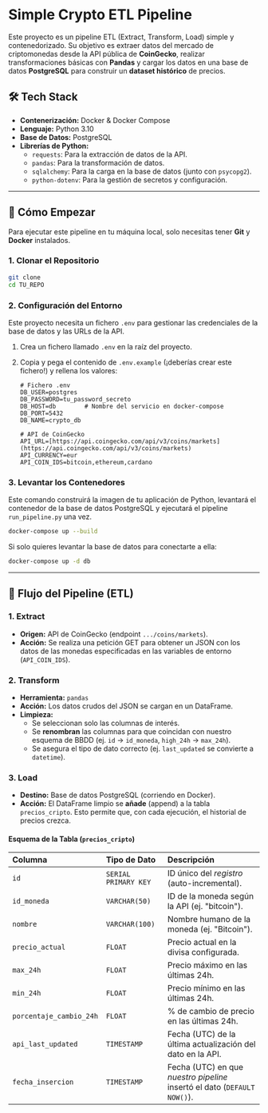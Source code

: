 # Simple Crypto ETL Pipeline

Este proyecto es un pipeline ETL (Extract, Transform, Load) simple y contenedorizado. Su objetivo es extraer datos del mercado de criptomonedas desde la API pública de **CoinGecko**, realizar transformaciones básicas con **Pandas** y cargar los datos en una base de datos **PostgreSQL** para construir un **dataset histórico** de precios.

## 🛠️ Tech Stack

* **Contenerización:** Docker & Docker Compose
* **Lenguaje:** Python 3.10
* **Base de Datos:** PostgreSQL
* **Librerías de Python:**
    * `requests`: Para la extracción de datos de la API.
    * `pandas`: Para la transformación de datos.
    * `sqlalchemy`: Para la carga en la base de datos (junto con `psycopg2`).
    * `python-dotenv`: Para la gestión de secretos y configuración.

---

## 🚀 Cómo Empezar

Para ejecutar este pipeline en tu máquina local, solo necesitas tener **Git** y **Docker** instalados.

### 1. Clonar el Repositorio

```bash
git clone 
cd TU_REPO
````

### 2\. Configuración del Entorno

Este proyecto necesita un fichero `.env` para gestionar las credenciales de la base de datos y las URLs de la API.

1.  Crea un fichero llamado `.env` en la raíz del proyecto.

2.  Copia y pega el contenido de `.env.example` (¡deberías crear este fichero\!) y rellena los valores:

    ```text
    # Fichero .env
    DB_USER=postgres
    DB_PASSWORD=tu_password_secreto
    DB_HOST=db        # Nombre del servicio en docker-compose
    DB_PORT=5432
    DB_NAME=crypto_db

    # API de CoinGecko
    API_URL=[https://api.coingecko.com/api/v3/coins/markets](https://api.coingecko.com/api/v3/coins/markets)
    API_CURRENCY=eur
    API_COIN_IDS=bitcoin,ethereum,cardano
    ```

### 3\. Levantar los Contenedores

Este comando construirá la imagen de tu aplicación de Python, levantará el contenedor de la base de datos PostgreSQL y ejecutará el pipeline `run_pipeline.py` una vez.

```bash
docker-compose up --build
```

Si solo quieres levantar la base de datos para conectarte a ella:

```bash
docker-compose up -d db
```

-----

## 🌊 Flujo del Pipeline (ETL)

### 1\. Extract

  * **Origen:** API de CoinGecko (endpoint `.../coins/markets`).
  * **Acción:** Se realiza una petición GET para obtener un JSON con los datos de las monedas especificadas en las variables de entorno (`API_COIN_IDS`).

### 2\. Transform

  * **Herramienta:** `pandas`
  * **Acción:** Los datos crudos del JSON se cargan en un DataFrame.
  * **Limpieza:**
      * Se seleccionan solo las columnas de interés.
      * Se **renombran** las columnas para que coincidan con nuestro esquema de BBDD (ej. `id` -\> `id_moneda`, `high_24h` -\> `max_24h`).
      * Se asegura el tipo de dato correcto (ej. `last_updated` se convierte a `datetime`).

### 3\. Load

  * **Destino:** Base de datos PostgreSQL (corriendo en Docker).
  * **Acción:** El DataFrame limpio se **añade** (append) a la tabla `precios_cripto`. Esto permite que, con cada ejecución, el historial de precios crezca.

#### Esquema de la Tabla (`precios_cripto`)

| Columna | Tipo de Dato | Descripción |
| :--- | :--- | :--- |
| `id` | `SERIAL PRIMARY KEY` | ID único del *registro* (auto-incremental). |
| `id_moneda` | `VARCHAR(50)` | ID de la moneda según la API (ej. "bitcoin"). |
| `nombre` | `VARCHAR(100)` | Nombre humano de la moneda (ej. "Bitcoin"). |
| `precio_actual` | `FLOAT` | Precio actual en la divisa configurada. |
| `max_24h` | `FLOAT` | Precio máximo en las últimas 24h. |
| `min_24h` | `FLOAT` | Precio mínimo en las últimas 24h. |
| `porcentaje_cambio_24h` | `FLOAT` | % de cambio de precio en las últimas 24h. |
| `api_last_updated` | `TIMESTAMP` | Fecha (UTC) de la última actualización del dato en la API. |
| `fecha_insercion` | `TIMESTAMP` | Fecha (UTC) en que *nuestro pipeline* insertó el dato (`DEFAULT NOW()`). |
